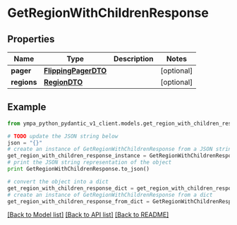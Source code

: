 # GetRegionWithChildrenResponse


## Properties
Name | Type | Description | Notes
------------ | ------------- | ------------- | -------------
**pager** | [**FlippingPagerDTO**](FlippingPagerDTO.md) |  | [optional] 
**regions** | [**RegionDTO**](RegionDTO.md) |  | [optional] 

## Example

```python
from ympa_python_pydantic_v1_client.models.get_region_with_children_response import GetRegionWithChildrenResponse

# TODO update the JSON string below
json = "{}"
# create an instance of GetRegionWithChildrenResponse from a JSON string
get_region_with_children_response_instance = GetRegionWithChildrenResponse.from_json(json)
# print the JSON string representation of the object
print GetRegionWithChildrenResponse.to_json()

# convert the object into a dict
get_region_with_children_response_dict = get_region_with_children_response_instance.to_dict()
# create an instance of GetRegionWithChildrenResponse from a dict
get_region_with_children_response_from_dict = GetRegionWithChildrenResponse.from_dict(get_region_with_children_response_dict)
```
[[Back to Model list]](../README.md#documentation-for-models) [[Back to API list]](../README.md#documentation-for-api-endpoints) [[Back to README]](../README.md)


